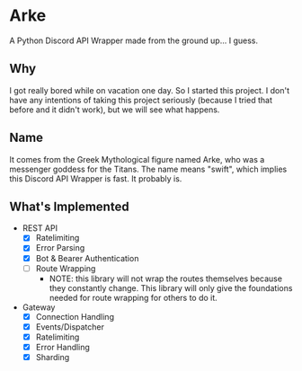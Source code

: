 # Arke

A Python Discord API Wrapper made from the ground up... I guess.

## Why

I got really bored while on vacation one day. So I started this project.
I don't have any intentions of taking this project seriously (because I tried that before and it didn't work),
but we will see what happens.

## Name

It comes from the Greek Mythological figure named Arke, who was a messenger goddess for the Titans.
The name means "swift", which implies this Discord API Wrapper is fast. It probably is.

## What's Implemented

- REST API
    - [x] Ratelimiting
    - [x] Error Parsing
    - [x] Bot & Bearer Authentication
    - [ ] Route Wrapping
        - NOTE: this library will not wrap the routes themselves because they constantly change.
          This library will only give the foundations needed for route wrapping for others to do it.
- Gateway
    - [x] Connection Handling
    - [x] Events/Dispatcher
    - [x] Ratelimiting
    - [x] Error Handling
    - [x] Sharding
